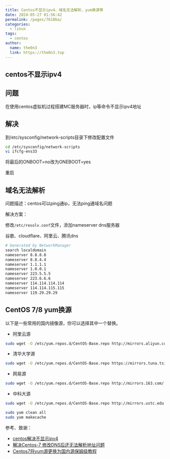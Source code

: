 ```yaml
---
title: Centos不显示ipv4、域名无法解析、yum换源等
date: 2024-05-27 01:56:42
permalink: /pages/7618ba/
categories:
  - linux
tags:
  - centos
author: 
  name: the0n3
  link: https://the0n3.top
---
```


## centos不显示ipv4

## 问题

在使用centos虚拟机过程搭建MC服务器时，ip等命令不显示ipv4地址

<!-- more -->
## 解决

到/etc/sysconfig/network-scripts目录下修改配置文件

```bash
cd /etc/sysconfig/network-scripts
vi ifcfg-ens33
```

将最后的ONBOOT=no改为ONEBOOT=yes

重启

## 域名无法解析

问题描述：centos可以ping通ip，无法ping通域名问题

解决方案：

修改`/etc/resolv.conf`文件，添加nameserver dns服务器

谷歌、cloudflare、阿里云、腾讯dns

```bash
# Generated by NetworkManager
search localdomain
nameserver 8.8.8.8
nameserver 8.8.4.4
nameserver 1.1.1.1
nameserver 1.0.0.1
nameserver 223.5.5.5
nameserver 223.6.6.6
nameserver 114.114.114.114
nameserver 114.114.115.115
nameserver 119.29.29.29
```

## CentOS 7/8 yum换源

以下是一些常用的国内镜像源，你可以选择其中一个替换。

- 阿里云源
```bash
sudo wget -O /etc/yum.repos.d/CentOS-Base.repo http://mirrors.aliyun.com/repo/Centos-7.repo
```

- 清华大学源
```bash
sudo wget -O /etc/yum.repos.d/CentOS-Base.repo https://mirrors.tuna.tsinghua.edu.cn/repo/Centos-7.repo
```

- 网易源
```bash
sudo wget -O /etc/yum.repos.d/CentOS-Base.repo http://mirrors.163.com/.help/CentOS7-Base-163.repo
```

- 中科大源
```bash
sudo wget -O /etc/yum.repos.d/CentOS-Base.repo http://mirrors.ustc.edu.cn/centos/7/os/x86_64/
```


```bash
sudo yum clean all
sudo yum makecache
```

参考、致谢：

- [centos解决不显示ipv4](https://blog.csdn.net/keepkind/article/details/128890618)
- [解决Centos-7 修改DNS后还无法解析地址问题](https://blog.csdn.net/branwel/article/details/102907927)
- [Centos7将yum源更换为国内源保姆级教程](https://blog.csdn.net/yxyc666/article/details/141705431)